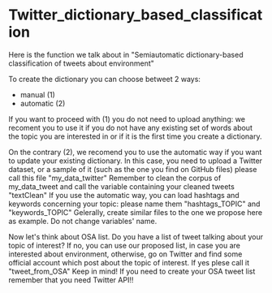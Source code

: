 # Twitter_dictionary_based_classification
Here is the function we talk about in "Semiautomatic dictionary-based classification of tweets about environment"

To create the dictionary you can choose betweet 2 ways:
- manual (1)
- automatic (2)

If you want to proceed with (1) you do not need to upload anything: we recoment you to use it if you do not have any existing set of words about the topic you are interested in or if it is the first time you create a dictionary.

On the contrary (2), we recomend you to use the automatic way if you want to update your existing dictionary. In this case, you need to upload a Twitter dataset, or a sample of it (such as the one you find on GitHub files) please call this file "my_data_twitter"
Remember to clean the corpus of my_data_tweet and call the variable containing your cleaned tweets "textClean"
If you use the automatic way, you can load hashtags and keywords concerning your topic: please name them "hashtags_TOPIC" and "keywords_TOPIC"
Gelerally, create similar files to the one we propose here as example. Do not change variables' name.

Now let's think about OSA list. Do you have a list of tweet talking about your topic of interest?
If no, you can use our proposed list, in case you are interested about environment, otherwise, go on Twitter and find some official account which post about the topic of interest.
If yes plese call it "tweet_from_OSA"
Keep in mind! If you need to create your OSA tweet list remember that you need Twitter API!!

